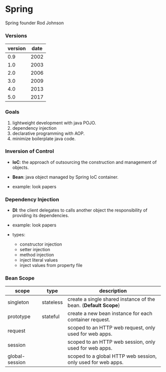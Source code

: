# Spring
Spring founder Rod Johnson

### Versions

version |	date
--------|-----
0.9     |	2002
1.0     |	2003
2.0     |	2006
3.0     |	2009
4.0     |	2013
5.0     |	2017

### Goals
1. lightweight development with java POJO.
2. dependency injection
3. declarative programming with AOP.
4. minimize boilerplate java code.

### Inversion of Control

* **IoC**: the approach of outsourcing the construction and management of objects.

* **Bean**: java object managed by Spring IoC container.

* example: look papers

### Dependency Injection

* **DI**: the client delegates to calls another object the responsibility of providing its dependencies.

* example: look papers

* types:
  * constructor injection
  * setter injection
  * method injection
  * inject literal values
  * inject values from property file

### Bean Scope

scope          | type      | description
---------------|-----------|-----------------------------------------------------------------
singleton      | stateless | create a single shared instance of the bean. (**Default Scope**)
prototype      | stateful  | create a new bean instance for each container request.
request        |           | scoped to an HTTP web request, only used for web apps.
session        |           | scoped to an HTTP web session, only used for web apps.
global-session |           | scoped to a global HTTP web session, only used for web apps.





















